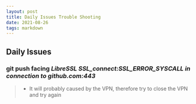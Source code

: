 ```yaml
---
layout: post
title: Daily Issues Trouble Shooting
date: 2021-08-26 
tags: markdown    
---
```


## Daily Issues
### git push facing *LibreSSL SSL_connect:SSL_ERROR_SYSCALL in connection to github.com:443*
>* It will probably caused by the VPN, therefore try to close the VPN and try again